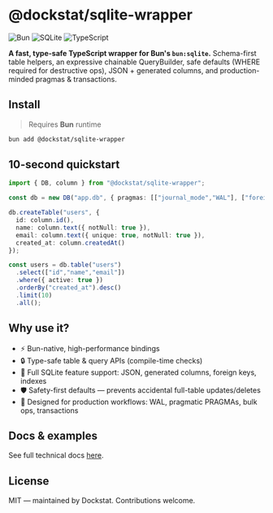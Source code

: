 # @dockstat/sqlite-wrapper

![Bun](https://img.shields.io/badge/Bun-%23000000.svg?style=for-the-badge&logo=bun&logoColor=white)
![SQLite](https://img.shields.io/badge/sqlite-%2307405e.svg?style=for-the-badge&logo=sqlite&logoColor=white)
![TypeScript](https://img.shields.io/badge/typescript-%23007ACC.svg?style=for-the-badge&logo=typescript&logoColor=white)

**A fast, type-safe TypeScript wrapper for Bun's `bun:sqlite`.**
Schema-first table helpers, an expressive chainable QueryBuilder, safe defaults (WHERE required for destructive ops), JSON + generated columns, and production-minded pragmas & transactions.

## Install
> Requires **Bun** runtime

```bash
bun add @dockstat/sqlite-wrapper
````

## 10-second quickstart

```ts
import { DB, column } from "@dockstat/sqlite-wrapper";

const db = new DB("app.db", { pragmas: [["journal_mode","WAL"], ["foreign_keys","ON"]] });

db.createTable("users", {
  id: column.id(),
  name: column.text({ notNull: true }),
  email: column.text({ unique: true, notNull: true }),
  created_at: column.createdAt()
});

const users = db.table("users")
  .select(["id","name","email"])
  .where({ active: true })
  .orderBy("created_at").desc()
  .limit(10)
  .all();
```

## Why use it?

* ⚡ Bun-native, high-performance bindings
* 🔒 Type-safe table & query APIs (compile-time checks)
* 🧭 Full SQLite feature support: JSON, generated columns, foreign keys, indexes
* 🛡️ Safety-first defaults — prevents accidental full-table updates/deletes
* 🚀 Designed for production workflows: WAL, pragmatic PRAGMAs, bulk ops, transactions

## Docs & examples

See full technical docs [here](https://outline.itsnik.de/s/9d88c471-373e-4ef2-a955-b1058eb7dc99/doc/dockstatsqlite-wrapper-Lxt4IphXI5).

## License

MIT — maintained by Dockstat. Contributions welcome.
